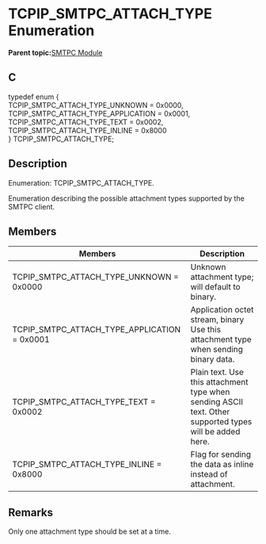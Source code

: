 # TCPIP\_SMTPC\_ATTACH\_TYPE Enumeration

**Parent topic:**[SMTPC Module](GUID-1477C704-4A26-476C-8E70-7514FAF123F4.md)

## C

typedef enum \{<br />TCPIP\_SMTPC\_ATTACH\_TYPE\_UNKNOWN = 0x0000,<br />TCPIP\_SMTPC\_ATTACH\_TYPE\_APPLICATION = 0x0001,<br />TCPIP\_SMTPC\_ATTACH\_TYPE\_TEXT = 0x0002,<br />TCPIP\_SMTPC\_ATTACH\_TYPE\_INLINE = 0x8000<br />\} TCPIP\_SMTPC\_ATTACH\_TYPE;

## Description

Enumeration: TCPIP\_SMTPC\_ATTACH\_TYPE.

Enumeration describing the possible attachment types supported by the SMTPC client.

## Members

|Members|Description|
|-------|-----------|
|TCPIP\_SMTPC\_ATTACH\_TYPE\_UNKNOWN = 0x0000|Unknown attachment type; will default to binary.|
|TCPIP\_SMTPC\_ATTACH\_TYPE\_APPLICATION = 0x0001|Application octet stream, binary Use this attachment type when sending binary data.|
|TCPIP\_SMTPC\_ATTACH\_TYPE\_TEXT = 0x0002|Plain text. Use this attachment type when sending ASCII text. Other supported types will be added here.|
|TCPIP\_SMTPC\_ATTACH\_TYPE\_INLINE = 0x8000|Flag for sending the data as inline instead of attachment.|

## Remarks

Only one attachment type should be set at a time.

